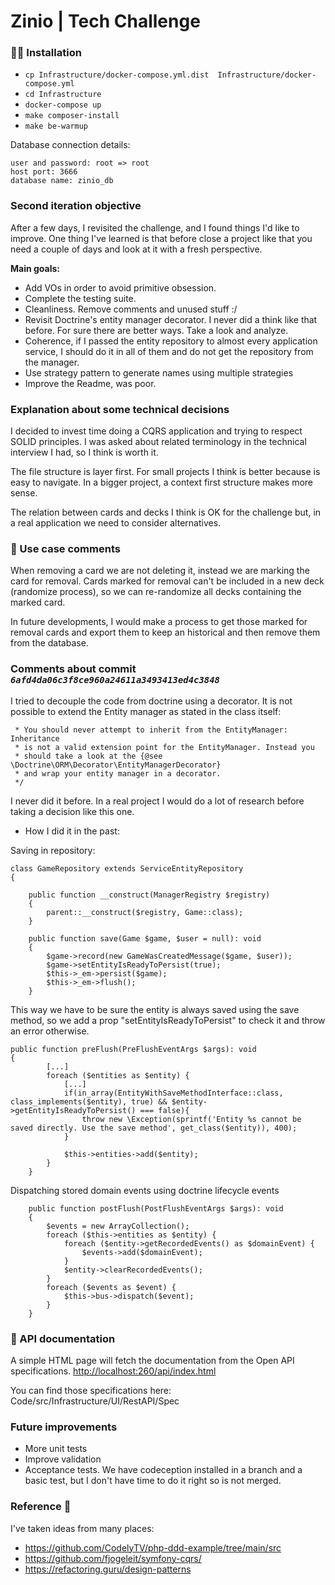 # Zinio  | Tech Challenge

###  👩‍💻 Installation

* `cp Infrastructure/docker-compose.yml.dist  Infrastructure/docker-compose.yml`
* `cd Infrastructure`
* `docker-compose up`
* `make composer-install`
* `make be-warmup`

Database connection details:
```
user and password: root => root
host port: 3666
database name: zinio_db
```

### Second iteration objective
After a few days, I revisited the challenge, and I found things I'd like to improve. One thing I've learned is that before close a project like that you need a couple of days and look at it with a fresh perspective.

**Main goals:**

* Add VOs in order to avoid primitive obsession.
* Complete the testing suite. 
* Cleanliness. Remove comments and unused stuff :/
* Revisit Doctrine's entity manager decorator. I never did a think like that before. For sure there are better ways. Take a look and analyze.
* Coherence, if I passed the entity repository to almost every application service, I should do it in all of them and do not get the repository from the manager. 
* Use  strategy pattern to generate names using multiple strategies
* Improve the Readme, was poor.

### Explanation about some technical decisions
I decided to invest time doing a CQRS application and trying to respect SOLID principles. I was asked about related terminology in the technical interview I had, so I think is worth it.

The file structure is layer first. For small projects I think is better because is easy to navigate. In a bigger project, a context first structure makes more sense.

The relation between cards and decks I think is OK for the challenge but, in a real application we need to consider alternatives.

### 👷 Use case comments
When removing a card we are not deleting it,  instead we are marking the card for removal. Cards marked for removal can't be included in a new deck (randomize process), so we can re-randomize all decks containing the marked card.

In future developments,  I would make a process to get those marked for removal cards and export them to keep an historical and then remove them from the database.

### Comments about commit _`6afd4da06c3f8ce960a24611a3493413ed4c3848`_
I tried to decouple the code from doctrine using a decorator. It is not possible to extend the Entity manager as stated in the class itself:
```
 * You should never attempt to inherit from the EntityManager: Inheritance
 * is not a valid extension point for the EntityManager. Instead you
 * should take a look at the {@see \Doctrine\ORM\Decorator\EntityManagerDecorator}
 * and wrap your entity manager in a decorator.
 */
```
I never did it before. In a real project I would do a lot of research before taking a decision like this one.

* How I did it  in the past:

Saving in repository:
```
class GameRepository extends ServiceEntityRepository
{

    public function __construct(ManagerRegistry $registry)
    {
        parent::__construct($registry, Game::class);
    }

    public function save(Game $game, $user = null): void
    {
        $game->record(new GameWasCreatedMessage($game, $user));
        $game->setEntityIsReadyToPersist(true);
        $this->_em->persist($game);
        $this->_em->flush();
    }
```
This way we have to be sure the entity is always saved using the save method, so we add a prop "setEntityIsReadyToPersist" to check it and throw an error otherwise.
```
public function preFlush(PreFlushEventArgs $args): void
{
        [...]
        foreach ($entities as $entity) {
            [...]
            if(in_array(EntityWithSaveMethodInterface::class, class_implements($entity), true) && $entity->getEntityIsReadyToPersist() === false){
                throw new \Exception(sprintf('Entity %s cannot be saved directly. Use the save method', get_class($entity)), 400);
            }

            $this->entities->add($entity);
        }
    }
```
Dispatching stored domain events using doctrine lifecycle events
```
    public function postFlush(PostFlushEventArgs $args): void
    {
        $events = new ArrayCollection();
        foreach ($this->entities as $entity) {
            foreach ($entity->getRecordedEvents() as $domainEvent) {
                $events->add($domainEvent);
            }
            $entity->clearRecordedEvents();
        }
        foreach ($events as $event) {
            $this->bus->dispatch($event);
        }
    }
```


### 👀 API documentation
A simple HTML page will fetch the documentation from the Open API specifications.
[http://localhost:260/api/index.html](http://localhost:260/api/index.html)


You can find those specifications here:  Code/src/Infrastructure/UI/RestAPI/Spec

###  Future improvements
* More unit tests
* Improve validation
* Acceptance tests. We have codeception installed in a branch and a basic test, but I don't have time to do it right so is not merged.

### Reference 📖
I've taken ideas from many places:
* https://github.com/CodelyTV/php-ddd-example/tree/main/src
* https://github.com/fjogeleit/symfony-cqrs/
* https://refactoring.guru/design-patterns